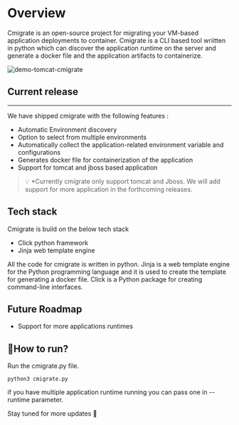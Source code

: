 
# Overview
Cmigrate is an open-source project for migrating your VM-based application deployments to container. Cmigrate is a CLI based tool wriitten in python which can discover the application runtime on the server and generate a docker file and the application artifacts to containerize.

![demo-tomcat-cmigrate](https://user-images.githubusercontent.com/67468756/203218711-80d74f32-874c-433b-aa35-2675dc97aeaf.gif)


## Current release
---

We have shipped cmigrate with the following features :

- Automatic Environment discovery
- Option to select from multiple environments 
- Automatically collect the application-related environment variable and configurations
- Generates docker file for containerization of the application 
- Support for tomcat and jboss based application


> 💡 *Currently cmigrate only support tomcat and Jboss. We will add support for more application in the forthcoming releases.


## Tech stack
Cmigrate is build on the below tech stack
- Click python framework
- Jinja web template engine


All the code for cmigrate is written in python. Jinja is a web template engine for the Python programming language and it is used to create the template for generating a docker file. Click is a Python package for creating command-line interfaces.

## Future Roadmap
- Support for more applications runtimes

## 🚀How to run? 

Run the cmigrate.py file.

```
python3 cmigrate.py
```

if you have multiple application runtime running you can pass one in --runtime parameter.

Stay tuned for more updates 🎉

